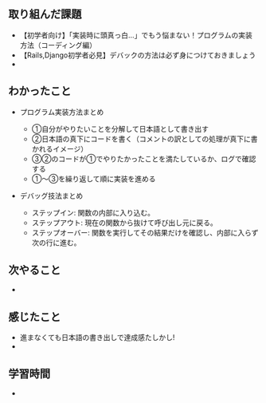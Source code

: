 ## 取り組んだ課題
- 【初学者向け】「実装時に頭真っ白…」でもう悩まない！プログラムの実装方法（コーディング編）
- 【Rails,Django初学者必見】デバックの方法は必ず身につけておきましょう
- 
## わかったこと
- プログラム実装方法まとめ
  - ①自分がやりたいことを分解して日本語として書き出す
  - ②日本語の真下にコードを書く（コメントの訳としての処理が真下に書かれるイメージ）
  - ③②のコードが①でやりたかったことを満たしているか、ログで確認する
  - ①〜③を繰り返して順に実装を進める

- デバッグ技法まとめ
  - ステップイン: 関数の内部に入り込む。
  - ステップアウト: 現在の関数から抜けて呼び出し元に戻る。
  -	ステップオーバー: 関数を実行してその結果だけを確認し、内部に入らず次の行に進む。

## 次やること
- 

## 感じたこと
- 進まなくても日本語の書き出しで達成感たしかし!
- 

## 学習時間
- 
